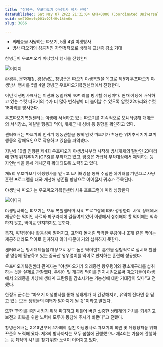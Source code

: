 ```yaml
---
title: "창녕군, 우포따오기 야생방사 행사 진행"
datePublished: Sat May 07 2022 21:31:04 GMT+0000 (Coordinated Universal Time)
cuid: cm703me4q001o09l49v1t8m6o
slug: 3866

---
```



- 외래종을 사냥하는 따오기, 5월 4일 야생방사
- 방사 따오기의 성공적인 자연정착으로 생태계 교란종 감소 기대

창녕군이 우포따오기 야생방사 행사를 진행한다

![이미지](https://cdn.hashnode.com/res/hashnode/image/upload/v1739255164947/8612c425-ad3b-4fd3-a71c-40115643bb41.jpeg)

환경부, 문화재청, 경상남도, 창녕군은 따오기 야생복원을 목표로 제5회 우포따오기 야생방사 행사를 5월 4일 창녕군 우포따오기복원센터에서 진행한다.

이번 야생방사에서는 이전과 동일하게 40마리를 방사할 예정이다. 현재 야생에 서식하고 있는 수컷 따오기의 수가 더 많아 번식쌍이 더 늘어날 수 있도록 암컷 22마리와 수컷 18마리를 방사한다.

우포따오기복원센터는 야생에 서식하고 있는 따오기를 지속적으로 모니터링해 개체군의 서식장소, 계절별 행동과 먹이, 개체군 내 성비 등 동향을 확인하고 있다.

센터에서는 따오기의 번식기 행동관찰을 통해 암컷 따오기가 착용한 위치추적기가 교미행동의 장애요인으로 작용하고 있음을 파악했다.

지난해 10월 진행된 제4회 우포따오기 야생방사부터 시작해 방사개체의 절반인 20마리에 한해 위치추적기(GPS)를 부착하고 있고, 암컷은 가급적 부착대상에서 제외하는 등 자연번식을 통해 개체군이 확대되도록 노력하고 있다.

제5회 우포따오기 야생방사를 앞두고 모니터링을 통해 수집한 데이터를 기반으로 사냥훈련 프로그램을 대폭 개선해 생존율 향상으로 이어질지 귀추가 주목된다.

야생방사 따오기는 우포따오기복원센터 사육 프로그램에 따라 성장한다

![이미지](https://cdn.hashnode.com/res/hashnode/image/upload/v1739255168118/c2473167-4090-4abf-8b63-e8dacfece6a9.jpeg)

야생방사하는 따오기는 모두 복원센터의 사육 프로그램에 따라 성장한다. 사육 상태에서 제공하는 먹이인 사료와 미꾸라지에 길들여져 있어 야생에서 섭취해야 할 먹이에는 익숙하지 않고, 먹이로 인지하지도 못한다.

특히, 움직임이나 활동성이 떨어지고, 표면이 돌처럼 딱딱한 우렁이나 조개 같은 먹이는 제공하더라도 먹이로 인지하지 않기 때문에 거의 섭취하지 못한다.

센터에서는 방사개체들을 대상으로 강도 높은 먹이인지 훈련을 실험적으로 실시해 친환경 영농에 활용하고 있는 중국산 왕우렁이를 먹이로 인지하는 훈련에 성공했다.

우포따오기복원센터 관계자는 "야생따오기가 외래종인 왕우렁이와 황소개구리를 섭취하는 것을 실제로 관찰했다. 우렁이 및 개구리 먹이를 인지시킴으로써 따오기들이 야생에서 외래종을 사냥해 생태계 교란종을 감소시키는 가능성에 대한 기대감이 있다"고 전했다.

한정우 군수는 "따오기 야생방사를 통해 생태계가 더 건강해지고, 유익해 진다면 몸 담고 있는 모든 생명들의 미래가 밝아지게 될 것"이라고 말했다.

또한 "편의를 증진시키기 위해 파괴하고 뒤틀어 버린 소중한 생태계의 가치를 되새기고 보전과 회복을 위한 노력에 모두가 동참해 주시기 바란다"고 전했다.

창녕군에서는 2019년부터 4차례에 걸친 야생방사로 따오기의 복원 및 야생정착을 위해 꾸준히 노력해 왔다. 제3회 방사까지는 모두 봄철에 진행했으나 제4회는 가을에 진행하는 등 최적의 시기를 찾기 위한 노력이 이어지고 있다.